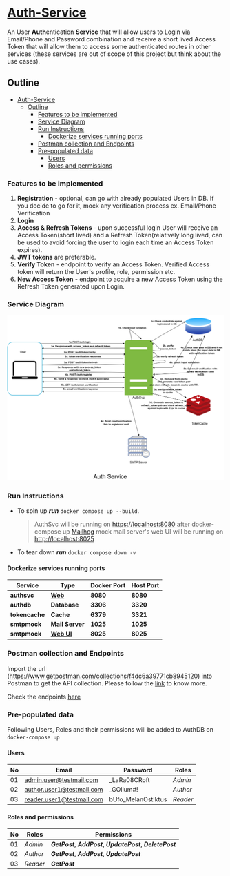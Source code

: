 # [Auth-Service](./authsvc)

An User **Auth**entication **Service** that will allow users to Login via Email/Phone and Password combination and receive a short lived Access Token that will allow them to access some authenticated routes in other services (these services are out of scope of this project but think about the use cases).

## Outline

- [Auth-Service](#auth-service)
  - [Outline](#outline)
    - [Features to be implemented](#features-to-be-implemented)
    - [Service Diagram](#service-diagram)
    - [Run Instructions](#run-instructions)
      - [Dockerize services running ports](#dockerize-services-running-ports)
    - [Postman collection and Endpoints](#postman-collection-and-endpoints)
    - [Pre-populated data](#pre-populated-data)
      - [Users](#users)
      - [Roles and permissions](#roles-and-permissions)

### Features to be implemented

1. **Registration** - optional, can go with already populated Users in DB. If you decide to go for it, mock any verification process ex. Email/Phone Verification
2. **Login**
3. **Access & Refresh Tokens** - upon successful login User will receive an Access Token(short lived) and a Refresh Token(relatively long lived, can be used to avoid forcing the user to login each time an Access Token expires).
4. **JWT tokens** are preferable.
5. **Verify Token** - endpoint to verify an Access Token. Verified Access token will return the User's profile, role, permission etc.
6. **New Access Token** -  endpoint to acquire a new Access Token using the Refresh Token generated upon Login.

### Service Diagram

![alt](./diagrams/authsvc.drawio.png)

### Run Instructions

- To spin up _**run**_ `docker compose up --build`.
  > AuthSvc will be running on <https://localhost:8080> after docker-compose up
  > [Mailhog][3] mock mail server's web UI will be running on <http://localhost:8025>
- To tear down _**run**_ `docker compose down -v`

#### Dockerize services running ports

| Service | Type | Docker Port | Host Port |
|--------|-------|------------|------------|
| **authsvc** | [**Web**](https://localhost:8080) | **8080** | **8080** |
| **authdb** | **Database** | **3306** | **3320** |
| **tokencache** | **Cache** | **6379** | **3321** |
| **smtpmock**   | **Mail Server** | **1025** | **1025** |
| **smtpmock**   | [**Web UI**](http://localhost:8025)      | **8025** | **8025**

### Postman collection and Endpoints

Import the url (<https://www.getpostman.com/collections/f4dc6a39771cb8945120>) into Postman to get the API collection. Please follow the [link][1] to know more.

Check the endpoints [here][2]

### Pre-populated data

Following Users, Roles and their permissions will be added to AuthDB on `docker-compose up`

#### Users

No|Email                        |Password                           | Roles           |
--|-----------------------------|-----------------------------------|-----------------|
01|<admin.user@testmail.com>    |_LaRa08CRoft                       |  _Admin_        |
02|<author.user1@testmail.com>  |_GOllum#!                          |  _Author_       |
03|<reader.user1@testmail.com>  |bUfo_MelanOst!ktus                 |  _Reader_       |

#### Roles and permissions

No|Roles                        |Permissions                                                      |
--|-----------------------------|-----------------------------------------------------------------|
01|_Admin_                      | _**GetPost**_, _**AddPost**_, _**UpdatePost**_, _**DeletePost**_|
02|_Author_                     |_**GetPost**_, _**AddPost**_, _**UpdatePost**_                   |
03|_Reader_                     |_**GetPost**_                                                    |

[3]: https://github.com/mailhog/MailHog
[2]: https://github.com/ParthoShuvo/auth-system/tree/master/authsvc#postman-collection
[1]: https://learning.postman.com/docs/getting-started/importing-and-exporting-data/#:~:text=to%20import%20your%20api%20specifications%20into%20postman%3A